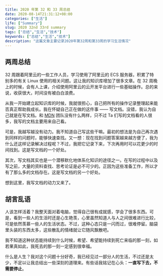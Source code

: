 ```yaml
---
title: 2020 年第 32 和 33 周总结
date: 2020-08-14T21:31:12+08:00
categories: ["生活"]
life: ["Summary"]
slug: 2020 32nd 33rd summary
tags: ["总结","生活","技术"]
keywords: ["总结","生活","技术"]
description: "这篇文章主要记录2020年第32周和第33周的学习生活情况"
---
```


## 两周总结

32 周跟着阿里云的一些工作人员，学习使用了阿里云的 ECS 服务器，积累了特别多的有关 Linux 使用的相关问题。这让我的知识库增加了很多文章。在 32 周晚上的时候，会有人上课，介绍使用阿里云的云开发平台进行一些基础操作。总的来说，收获很大，时间没有被白白浪费。

从我一开始建立起知识库的时候，我就很担心，自己把所有的操作记录整理起来能否真正帮助我成长。我在怀疑自己正在做的这件事 —— 写文档。没错，我认为自己就是在写文档。和 [MDN](https://developer.mozilla.org/zh-CN/) 团队没有什么两样，只不过 Ta 们写的文档看的人很多，我写的文档主要用来自己看。

可是，我越写越没有动力。我不知道自己写这些干嘛。最初的想法是为自己再次遇到同样的问题时，能够快速查找。又一想：现在找到问题答案越来越方便了，我为什么还这样记录解决过程呢？不过，我把它记录下来，下次再用时可以花更少的时间找到。这是写文档的一个好处。

其次，写文档其实也是一个潜移默化地体系化知识的途径之一。在写的过程中以及写之前，大量的资料查找、思考论证是必不可少的。正因为这些准备工作，所以才有了那么多的文档存在。这是写文档的另一个好处。

想到这里，我写文档的动力又来了。

## 胡言乱语

人该怎样活着？我整天面对着电脑，觉得自己很有成就感，学会了很多东西。可是，看到一些人的生活时还是心生艳羡，心里虽然知道人与人之间很难进行比较，可是依然羡慕一些人的生活状态。不过，这种心态只是一闪而过，很难停留。脑袋里头装的东西太多，这些散乱的情绪就让它随风飘散吧。

我不知道这种状态能持续到什么时候，希望、希望能持续到死亡来临的那一刻，如若果真如此，我死去的那一刻一定感到很幸福。

什么是人生？我对这个问题十分好奇，我已经见过一部分人的生活，不过还是太少，不足以让我总结出一些深刻的道理来。有些话我铭记在心头：**一直写下去，不需要停止**。